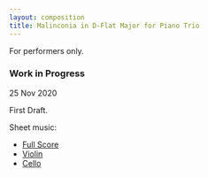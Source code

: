 ```yaml
---
layout: composition
title: Malinconia in D-Flat Major for Piano Trio
---
```


For performers only.

### Work in Progress

25 Nov 2020

First Draft.

Sheet music:
* [Full Score](/files/music/malinconia-piano-trio-fullscore.pdf)
* [Violin](/files/music/malinconia-piano-trio-violin.pdf)
* [Cello](/files/music/malinconia-piano-trio-cello.pdf)